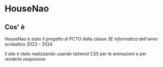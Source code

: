 # HouseNao

## Cos' è
HouseNao è stato il progetto di PCTO della classe *3E informatica* dell'anno scolastico 2023 - 2024

Il sito è stato realizzando usando tailwind CSS per le animazioni e per renderlo responsive
